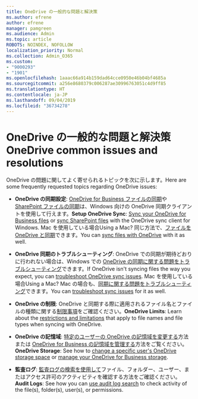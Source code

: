 ```yaml
---
title: OneDrive の一般的な問題と解決策
ms.author: efrene
author: efrene
manager: pamgreen
ms.audience: Admin
ms.topic: article
ROBOTS: NOINDEX, NOFOLLOW
localization_priority: Normal
ms.collection: Admin_O365
ms.custom:
- "9000293"
- "1901"
ms.openlocfilehash: 1aaac66a914b159dad64cce0950e46b04bf4685a
ms.sourcegitcommit: a256e8680379c006287ae30996763051c4d9ff85
ms.translationtype: HT
ms.contentlocale: ja-JP
ms.lasthandoff: 09/04/2019
ms.locfileid: "36734278"
---
```

# <a name="onedrive-common-issues-and-resolutions"></a><span data-ttu-id="887dd-102">OneDrive の一般的な問題と解決策</span><span class="sxs-lookup"><span data-stu-id="887dd-102">OneDrive common issues and resolutions</span></span>

<span data-ttu-id="887dd-103">OneDrive の問題に関してよく寄せられるトピックを次に示します。</span><span class="sxs-lookup"><span data-stu-id="887dd-103">Here are some frequently requested topics regarding OneDrive issues:</span></span>

- <span data-ttu-id="887dd-104">**OneDrive の同期設定**: [OneDrive for Business ファイルの同期](https://go.microsoft.com/fwlink/?linkid=533375)や [SharePoint ファイルの同期](https://go.microsoft.com/fwlink/?linkid=871666)は、Windows 向けの OneDrive 同期クライアントを使用して行えます。</span><span class="sxs-lookup"><span data-stu-id="887dd-104">**Setup OneDrive Sync**: [Sync your OneDrive for Business files](https://go.microsoft.com/fwlink/?linkid=533375) or [sync SharePoint files](https://go.microsoft.com/fwlink/?linkid=871666) with the OneDrive sync client for Windows.</span></span>  <span data-ttu-id="887dd-105">Mac を使用している場合</span><span class="sxs-lookup"><span data-stu-id="887dd-105">Using a Mac?</span></span> <span data-ttu-id="887dd-106">同じ方法で、[ファイルを OneDrive と同期](https://support.office.com/article/Sync-files-with-the-OneDrive-sync-client-on-Mac-OS-X-d11b9f29-00bb-4172-be39-997da46f913f)できます。</span><span class="sxs-lookup"><span data-stu-id="887dd-106">You can [sync files with OneDrive](https://support.office.com/article/Sync-files-with-the-OneDrive-sync-client-on-Mac-OS-X-d11b9f29-00bb-4172-be39-997da46f913f) with it as well.</span></span>

- <span data-ttu-id="887dd-107">**OneDrive 同期のトラブルシューティング**: OneDrive での同期が期待どおりに行われない場合は、Windows での [OneDrive の同期に関する問題をトラブルシューティング](https://go.microsoft.com/fwlink/?linkid=866431)できます。</span><span class="sxs-lookup"><span data-stu-id="887dd-107">If OneDrive isn't syncing files the way you expect, you can [troubleshoot OneDrive sync issues](https://go.microsoft.com/fwlink/?linkid=866431).</span></span> <span data-ttu-id="887dd-108">Mac を使用している場合</span><span class="sxs-lookup"><span data-stu-id="887dd-108">Using a Mac?</span></span> <span data-ttu-id="887dd-109">Mac の場合も、[同期に関する問題をトラブルシューティング](https://support.office.com/article/fix-onedrive-sync-problems-on-a-mac-af3012d7-13ec-4ac9-bbb1-ebcd2a0cd756)できます。</span><span class="sxs-lookup"><span data-stu-id="887dd-109">You can [troubleshoot sync issues](https://support.office.com/article/fix-onedrive-sync-problems-on-a-mac-af3012d7-13ec-4ac9-bbb1-ebcd2a0cd756) for it as well.</span></span>
- <span data-ttu-id="887dd-110">**OneDrive の制限**: OneDrive と同期する際に適用されるファイル名とファイルの種類に関する[制限事項](https://support.office.com/article/Invalid-file-names-and-file-types-in-OneDrive-OneDrive-for-Business-and-SharePoint-64883a5d-228e-48f5-b3d2-eb39e07630fa)をご確認ください。</span><span class="sxs-lookup"><span data-stu-id="887dd-110">**OneDrive Limits**: Learn about the [restrictions and limitations](https://support.office.com/article/Invalid-file-names-and-file-types-in-OneDrive-OneDrive-for-Business-and-SharePoint-64883a5d-228e-48f5-b3d2-eb39e07630fa) that apply to file names and file types when syncing with OneDrive.</span></span>
- <span data-ttu-id="887dd-111">**OneDrive の記憶域**: [特定のユーザーの OneDrive の記憶域を変更する](https://docs.microsoft.com/onedrive/change-user-storage)方法または [OneDrive for Business の記憶域を管理する](https://support.office.com/article/Manage-your-OneDrive-for-Business-storage-31519161-059C-4764-B6F8-F5CD29F7FE68)方法をご覧ください。</span><span class="sxs-lookup"><span data-stu-id="887dd-111">**OneDrive Storage**: See how to [change a specific user's OneDrive storage space](https://docs.microsoft.com/onedrive/change-user-storage) or [manage your OneDrive for Business storage](https://support.office.com/article/Manage-your-OneDrive-for-Business-storage-31519161-059C-4764-B6F8-F5CD29F7FE68).</span></span>
- <span data-ttu-id="887dd-112">**監査ログ**: [監査ログの検索を使用して](https://docs.microsoft.com/office365/securitycompliance/search-the-audit-log-in-security-and-compliance#search-the-audit-log)ファイル、フォルダー、ユーザー、またはアクセス許可のアクティビティを確認する方法をご確認ください。</span><span class="sxs-lookup"><span data-stu-id="887dd-112">**Audit Logs**: See how you can [use audit log search](https://docs.microsoft.com/office365/securitycompliance/search-the-audit-log-in-security-and-compliance#search-the-audit-log) to check activity of the file(s), folder(s), user(s), or permissions.</span></span> 
